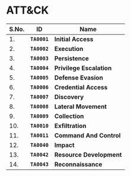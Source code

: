 # ATT&CK

| S.No. | ID | Name |
| --- | --- | --- |
| 1. | **`TA0001`** | **Initial Access** |
| 2. | **`TA0002`** | **Execution** |
| 3. | **`TA0003`** | **Persistence** |
| 4. | **`TA0004`** | **Privilege Escalation** |
| 5. | **`TA0005`** | **Defense Evasion** |
| 6. | **`TA0006`** | **Credential Access** |
| 7. | **`TA0007`** | **Discovery** |
| 8. | **`TA0008`** | **Lateral Movement** |
| 9. | **`TA0009`** | **Collection** |
| 10. | **`TA0010`** | **Exfiltration** |
| 11. | **`TA0011`** | **Command And Control** |
| 12. | **`TA0040`** | **Impact** |
| 13. | **`TA0042`** | **Resource Development** |
| 14. | **`TA0043`** | **Reconnaissance** |